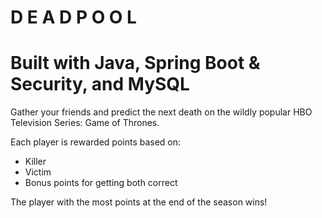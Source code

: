 # D E A D P O O L

# Built with Java, Spring Boot & Security, and MySQL

Gather your friends and predict the next death on the wildly popular HBO Television Series: Game of Thrones. 

Each player is rewarded points based on:
  + Killer
  + Victim
  + Bonus points for getting both correct
  
The player with the most points at the end of the season wins!
